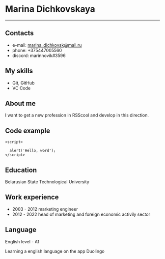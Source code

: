 # **Marina Dichkovskaya**
***

## Contacts

* e-mail: marina_dichkovsk@mail.ru
* phone: +375447005560
* discord: marinnovik#3596

## My skills

* Git, GitHub
* VC Code

## About me

I want to get a new profession in RSScool and develop in this direction.

## Code example

```
<script>
  
  alert('Hello, word');
</script>
```

## Education

Belarusian State Technological University

## Work experience
* 2003 - 2012 marketing engineer
* 2012 - 2022 head of marketing and foreign economic activily sector

## Language

English level - A1

Learning a english language on the app Duolingo

